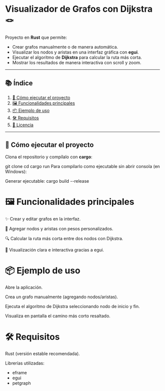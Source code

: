 # Visualizador de Grafos con Dijkstra 🪢

Proyecto en **Rust** que permite:

- Crear grafos manualmente o de manera automática.  
- Visualizar los nodos y aristas en una interfaz gráfica con **egui**.  
- Ejecutar el algoritmo de **Dijkstra** para calcular la ruta más corta.  
- Mostrar los resultados de manera interactiva con scroll y zoom.  

---

## 📚 Índice

1. [🚀 Cómo ejecutar el proyecto](#-cómo-ejecutar-el-proyecto)  
2. [🖼️ Funcionalidades principales](#️-funcionalidades-principales)  
3. [📦 Ejemplo de uso](#-ejemplo-de-uso)  
4. [🛠️ Requisitos](#️-requisitos)  
5. [📄 Licencia](#-licencia)  

---

## 🚀 Cómo ejecutar el proyecto

Clona el repositorio y compílalo con **cargo**:

git clone <repo>
cd <repo>
cargo run
Para compilarlo como ejecutable sin abrir consola (en Windows):

Generar ejecutable:
cargo build --release 

# 🖼️ Funcionalidades principales
✨ Crear y editar grafos en la interfaz.

📝 Agregar nodos y aristas con pesos personalizados.

🔍 Calcular la ruta más corta entre dos nodos con Dijkstra.

🎨 Visualización clara e interactiva gracias a egui.

# 📦 Ejemplo de uso
Abre la aplicación.

Crea un grafo manualmente (agregando nodos/aristas).

Ejecuta el algoritmo de Dijkstra seleccionando nodo de inicio y fin.

Visualiza en pantalla el camino más corto resaltado.

# 🛠️ Requisitos
Rust (versión estable recomendada).

Librerías utilizadas:

- eframe
- egui
- petgraph
